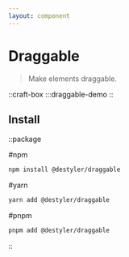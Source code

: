```yaml
---
layout: component
---
```


# Draggable

> Make elements draggable.

::craft-box
:::draggable-demo
::

## Install

::package

#npm
```bash
npm install @destyler/draggable
```

#yarn
```bash
yarn add @destyler/draggable
```

#pnpm
```bash
pnpm add @destyler/draggable
```

::
